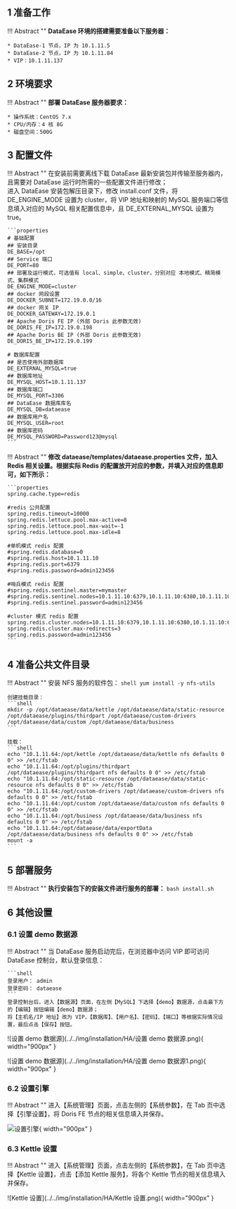 ## 1 准备工作

!!! Abstract ""
    **DataEase 环境的搭建需要准备以下服务器：**

    * DataEase-1 节点，IP 为 10.1.11.5
    * DataEase-2 节点，IP 为 10.1.11.84
    * VIP：10.1.11.137

## 2 环境要求

!!! Abstract ""
    **部署 DataEase 服务器要求：**

    * 操作系统：CentOS 7.x
    * CPU/内存：4 核 8G
    * 磁盘空间：500G
    
## 3 配置文件

!!! Abstract ""
    在安装前需要离线下载 DataEase 最新安装包并传输至服务器内，且需要对 DataEase 运行时所需的一些配置文件进行修改；  
    进入 DataEase 安装包解压目录下，修改 install.conf 文件，将 DE_ENGINE_MODE 设置为 cluster，将 VIP 地址和映射的 MySQL 服务端口等信息填入对应的 MySQL 相关配置信息中，且 DE_EXTERNAL_MYSQL 设置为 true。
    
    ```properties
    # 基础配置
    ## 安装目录
    DE_BASE=/opt
    ## Service 端口
    DE_PORT=80
    ## 部署及运行模式，可选值有 local、simple、cluster，分别对应 本地模式、精简模式、集群模式
    DE_ENGINE_MODE=cluster
    ## docker 网段设置
    DE_DOCKER_SUBNET=172.19.0.0/16
    ## docker 网关 IP
    DE_DOCKER_GATEWAY=172.19.0.1
    ## Apache Doris FE IP (外部 Doris 此参数无效)
    DE_DORIS_FE_IP=172.19.0.198
    ## Apache Doris BE IP (外部 Doris 此参数无效)
    DE_DORIS_BE_IP=172.19.0.199
    
    # 数据库配置
    ## 是否使用外部数据库
    DE_EXTERNAL_MYSQL=true
    ## 数据库地址
    DE_MYSQL_HOST=10.1.11.137
    ## 数据库端口
    DE_MYSQL_PORT=3306
    ## DataEase 数据库库名
    DE_MYSQL_DB=dataease
    ## 数据库用户名
    DE_MYSQL_USER=root
    ## 数据库密码
    DE_MYSQL_PASSWORD=Password123@mysql
    ```
!!! Abstract ""	
	**修改 dataease/templates/dataease.properties 文件，加入 Redis 相关设置。根据实际 Redis 的配置放开对应的参数，并填入对应的信息即可，如下所示：**
    
    ```properties
    spring.cache.type=redis
    
    #redis 公共配置
    spring.redis.timeout=10000
    spring.redis.lettuce.pool.max-active=8
    spring.redis.lettuce.pool.max-wait=-1
    spring.redis.lettuce.pool.max-idle=8
    
    #单机模式 redis 配置
    #spring.redis.database=0
    #spring.redis.host=10.1.11.10
    #spring.redis.port=6379
    #spring.redis.password=admin123456
    
    #哨兵模式 redis 配置
    #spring.redis.sentinel.master=mymaster
    #spring.redis.sentinel.nodes=10.1.11.10:6379,10.1.11.10:6380,10.1.11.10:6381
    #spring.redis.sentinel.password=admin123456
    
    #cluster 模式 redis 配置
    spring.redis.cluster.nodes=10.1.11.10:6379,10.1.11.10:6380,10.1.11.10:6381,10.1.11.10:6382,10.1.11.10:6383,10.1.11.10:6384
    spring.redis.cluster.max-redirects=3
    spring.redis.password=admin123456
    ```

## 4 准备公共文件目录

!!! Abstract ""
    安装 NFS 服务的软件包：
    ```shell
    yum install -y nfs-utils
    ```

    创建挂载目录：
    ```shell
    mkdir -p /opt/dataease/data/kettle /opt/dataease/data/static-resource /opt/dataease/plugins/thirdpart /opt/dataease/custom-drivers /opt/dataease/data/custom /opt/dataease/data/business
    ```

    挂载：
    ```shell
    echo "10.1.11.64:/opt/kettle /opt/dataease/data/kettle nfs defaults 0 0" >> /etc/fstab
    echo "10.1.11.64:/opt/plugins/thirdpart /opt/dataease/plugins/thirdpart nfs defaults 0 0" >> /etc/fstab
    echo "10.1.11.64:/opt/static-resource /opt/dataease/data/static-resource nfs defaults 0 0" >> /etc/fstab
    echo "10.1.11.64:/opt/custom-drivers /opt/dataease/custom-drivers nfs defaults 0 0" >> /etc/fstab
    echo "10.1.11.64:/opt/custom /opt/dataease/data/custom nfs defaults 0 0" >> /etc/fstab
    echo "10.1.11.64:/opt/business /opt/dataease/data/business nfs defaults 0 0" >> /etc/fstab
    echo "10.1.11.64:/opt/dataease/data/exportData /opt/dataease/data/business nfs defaults 0 0" >> /etc/fstab
    mount -a
    ```

## 5 部署服务

!!! Abstract ""
    **执行安装包下的安装文件进行服务的部署：**
    ```
    bash install.sh
    ```
## 6 其他设置

### 6.1 设置 demo 数据源

!!! Abstract ""
    当 DataEase 服务启动完后，在浏览器中访问 VIP 即可访问 DataEase 控制台，默认登录信息：

    ```shell
    登录用户： admin
    登录密码： dataease
    ```
    登录控制台后，进入【数据源】页面，在左侧【MySQL】下选择【demo】数据源，点击最下方的【编辑】按钮编辑【demo】数据源；  
    将【主机名/IP 地址】改为 VIP，【数据库】、【用户名】、【密码】、【端口】等根据实际情况设置，最后点击【保存】按钮。

![设置 demo 数据源](../../img/installation/HA/设置 demo 数据源.png){ width="900px" }

![设置 demo 数据源](../../img/installation/HA/设置 demo 数据源1.png){ width="900px" }

### 6.2 设置引擎

!!! Abstract ""
    进入【系统管理】页面，点击左侧的【系统参数】，在 Tab 页中选择【引擎设置】，将 Doris FE 节点的相关信息填入并保存。

![设置引擎](../../img/installation/HA/设置引擎.png){ width="900px" }

### 6.3 Kettle 设置

!!! Abstract ""
    进入【系统管理】页面，点击左侧的【系统参数】，在 Tab 页中选择【Kettle 设置】，点击【添加 Kettle 服务】，将各个 Kettle 节点的相关信息填入并保存。

![Kettle 设置](../../img/installation/HA/Kettle 设置.png){ width="900px" }